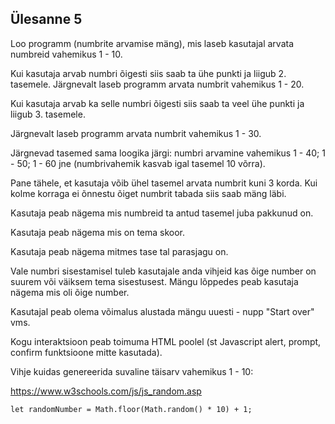 ## Ülesanne 5

Loo programm (numbrite arvamise mäng), mis laseb kasutajal arvata numbreid vahemikus 1 - 10.

Kui kasutaja arvab numbri õigesti siis saab ta ühe punkti ja liigub 2. tasemele. Järgnevalt laseb programm arvata numbrit
vahemikus 1 - 20.

Kui kasutaja arvab ka selle numbri õigesti siis saab ta veel ühe punkti ja liigub 3. tasemele.

Järgnevalt laseb programm arvata numbrit vahemikus 1 - 30.

Järgnevad tasemed sama loogika järgi: numbri arvamine vahemikus 1 - 40; 1 - 50; 1 - 60 jne (numbrivahemik kasvab igal
tasemel 10 võrra).

Pane tähele, et kasutaja võib ühel tasemel arvata numbrit kuni 3 korda. Kui kolme korraga ei õnnestu õiget numbrit tabada siis
saab mäng läbi.

Kasutaja peab nägema mis numbreid ta antud tasemel juba pakkunud on.

Kasutaja peab nägema mis on tema skoor.

Kasutaja peab nägema mitmes tase tal parasjagu on.

Vale numbri sisestamisel tuleb kasutajale anda vihjeid kas õige number on suurem või väiksem tema sisestusest.
Mängu lõppedes peab kasutaja nägema mis oli õige number.

Kasutajal peab olema võimalus alustada mängu uuesti - nupp "Start over" vms.

Kogu interaktsioon peab toimuma HTML poolel (st Javascript alert, prompt, confirm funktsioone mitte kasutada).

Vihje kuidas genereerida suvaline täisarv vahemikus 1 - 10:

https://www.w3schools.com/js/js_random.asp
```
let randomNumber = Math.floor(Math.random() * 10) + 1;
```
